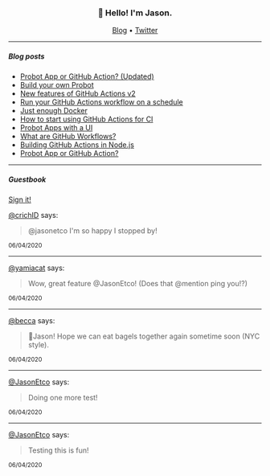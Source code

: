 <h3 align="center">👋 Hello! I'm Jason.</h3>

<p align="center">
  <a href="https://jasonet.co">Blog</a> •
  <a href="https://twitter.com/JasonEtco">Twitter</a>
</p>

---

##### Blog posts

<!--START_SECTION:posts-->
- [Probot App or GitHub Action? (Updated)](https://jasonet.co/posts/probot-app-or-github-action-v2)
- [Build your own Probot](https://jasonet.co/posts/build-your-own-probot)
- [New features of GitHub Actions v2](https://jasonet.co/posts/new-features-of-github-actions)
- [Run your GitHub Actions workflow on a schedule](https://jasonet.co/posts/scheduled-actions)
- [Just enough Docker](https://jasonet.co/posts/just-enough-docker)
- [How to start using GitHub Actions for CI](https://jasonet.co/posts/use-github-actions-for-ci)
- [Probot Apps with a UI](https://jasonet.co/posts/probot-with-ui)
- [What are GitHub Workflows?](https://jasonet.co/posts/what-are-github-workflows)
- [Building GitHub Actions in Node.js](https://jasonet.co/posts/building-github-actions-in-node)
- [Probot App or GitHub Action?](https://jasonet.co/posts/probot-app-or-github-action)
<!--END_SECTION:posts-->

---

##### Guestbook

<a href="https://readme-guestbook.now.sh">Sign it!</a>

<!--START_SECTION:guestbook-->
[@crichID](https://github.com/@crichID) says:

> @jasonetco I'm so happy I stopped by!

<sup>06/04/2020</sup>


---

[@yamiacat](https://github.com/@yamiacat) says:

> Wow, great feature @JasonEtco! (Does that @mention ping you!?)

<sup>06/04/2020</sup>


---

[@becca](https://github.com/@becca) says:

> 👋Jason! Hope we can eat bagels together again sometime soon (NYC style).

<sup>06/04/2020</sup>


---

[@JasonEtco](https://github.com/@JasonEtco) says:

> Doing one more test!

<sup>06/04/2020</sup>


---

[@JasonEtco](https://github.com/@JasonEtco) says:

> Testing this is fun!

<sup>06/04/2020</sup>

<!--END_SECTION:guestbook-->
<!--GUESTBOOK_LIST [{"name":"crichID","message":"@jasonetco I'm so happy I stopped by!","date":"06/04/2020"},{"name":"yamiacat","message":"Wow, great feature @JasonEtco! (Does that @mention ping you!?)","date":"06/04/2020"},{"name":"becca","message":"👋Jason! Hope we can eat bagels together again sometime soon (NYC style).","date":"06/04/2020"},{"name":"JasonEtco","message":"Doing one more test!","date":"06/04/2020"},{"name":"JasonEtco","message":"Testing this is fun!","date":"06/04/2020"}]-->
